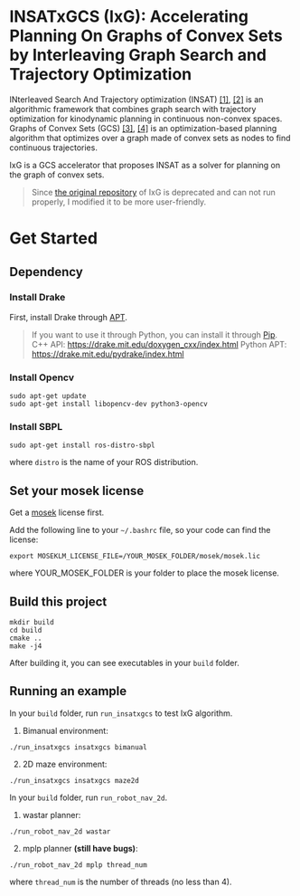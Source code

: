 # INSATxGCS (IxG): Accelerating Planning On Graphs of Convex Sets by Interleaving Graph Search and Trajectory Optimization

INterleaved Search And Trajectory optimization (INSAT) [[1]](https://arxiv.org/abs/2101.12548), [[2]](https://arxiv.org/abs/2210.08627) is an algorithmic framework that combines graph search with trajectory optimization for kinodynamic planning in continuous non-convex spaces. Graphs of Convex Sets (GCS) [[3]](https://arxiv.org/abs/2101.11565), [[4]](https://arxiv.org/abs/2205.04422) is an optimization-based planning algorithm that optimizes over a graph made of convex sets as nodes to find continuous trajectories. 

IxG is a GCS accelerator that proposes INSAT as a solver for planning on the graph of convex sets.

> Since [the original repository](https://github.com/nrkumar93/ixg_deprecated) of IxG is deprecated and can not run properly, I modified it to be more user-friendly.

# Get Started

## Dependency
### Install Drake
First, install Drake through [APT](https://drake.mit.edu/apt.html). 

> If you want to use it through Python, you can install it through [Pip](https://drake.mit.edu/pip.html). 
> C++ API: https://drake.mit.edu/doxygen_cxx/index.html
> Python APT: https://drake.mit.edu/pydrake/index.html

### Install Opencv
```
sudo apt-get update
sudo apt-get install libopencv-dev python3-opencv
```

### Install SBPL
```
sudo apt-get install ros-distro-sbpl
```
where `distro` is the name of your ROS distribution.

## Set your mosek license
Get a [mosek](https://www.mosek.com/) license first.

Add the following line to your `~/.bashrc` file, so your code can find the license:
```
export MOSEKLM_LICENSE_FILE=/YOUR_MOSEK_FOLDER/mosek/mosek.lic
```
where YOUR_MOSEK_FOLDER is your folder to place the mosek license.

## Build this project
```
mkdir build
cd build
cmake ..
make -j4
```
After building it, you can see executables in your `build` folder.

## Running an example
In your `build` folder, run `run_insatxgcs` to test IxG algorithm.

1.  Bimanual environment:
```
./run_insatxgcs insatxgcs bimanual
```

2.  2D maze environment:
```
./run_insatxgcs insatxgcs maze2d
```

In your `build` folder, run `run_robot_nav_2d`.

1. wastar planner:
```
./run_robot_nav_2d wastar
```

2. mplp planner **(still have bugs)**:
```
./run_robot_nav_2d mplp thread_num
```
where `thread_num` is the number of threads (no less than 4).